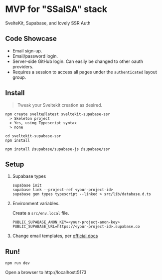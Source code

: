 # MVP for "SSalSA" stack

SvelteKit, Supabase, and lovely SSR Auth

## Code Showcase

- Email sign-up.
- Email/password login.
- Server-side GitHub login. Can easily be changed to other oauth providers.
- Requires a session to access all pages under the `authenticated` layout group.

## Install

> Tweak your Sveltekit creation as desired.

```
npm create svelte@latest sveltekit-supabase-ssr
  > Skeleton project
  > Yes, using Typescript syntax
  > none

cd sveltekit-supabase-ssr
npm install

npm install @supabase/supabase-js @supabase/ssr
```

## Setup

1. Supabase types
    ```
    supabase init
    supabase link --project-ref <your-project-id>
    supabase gen types typescript --linked > src/lib/database.d.ts
    ```

2. Environment variables.
    
    Create a `src/env.local` file.
    ```
    PUBLIC_SUPABASE_ANON_KEY=<your-project-anon-key>
    PUBLIC_SUPABASE_URL=https://<your-project-id>.supabase.co
    ```

3. Change email templates, per [official docs](https://supabase.com/docs/guides/auth/server-side/email-based-auth-with-pkce-flow-for-ssr?framework=sveltekit#update-email-templates-with-url-for-api-endpoint)

## Run!

```
npm run dev
```

Open a browser to http://localhost:5173